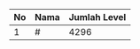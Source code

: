| No | Nama            | Jumlah Level |
|----|-----------------|--------------|
| 1  | #    |    4296        |
